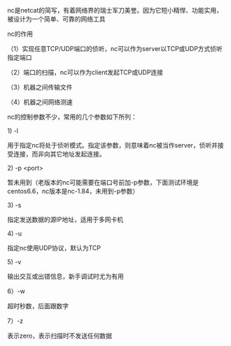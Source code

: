 nc是netcat的简写，有着网络界的瑞士军刀美誉。因为它短小精悍、功能实用，被设计为一个简单、可靠的网络工具



nc的作用

（1）实现任意TCP/UDP端口的侦听，nc可以作为server以TCP或UDP方式侦听指定端口

（2）端口的扫描，nc可以作为client发起TCP或UDP连接

（3）机器之间传输文件

（4）机器之间网络测速                                                                                                                                                                                                                        

nc的控制参数不少，常用的几个参数如下所列：

1\) -l

用于指定nc将处于侦听模式。指定该参数，则意味着nc被当作server，侦听并接受连接，而非向其它地址发起连接。

2\) -p &lt;port&gt;

暂未用到（老版本的nc可能需要在端口号前加-p参数，下面测试环境是centos6.6，nc版本是nc-1.84，未用到-p参数）

3\) -s 

指定发送数据的源IP地址，适用于多网卡机 

4\) -u

 指定nc使用UDP协议，默认为TCP

5\) -v

输出交互或出错信息，新手调试时尤为有用

6）-w

超时秒数，后面跟数字 

7）-z

表示zero，表示扫描时不发送任何数据

